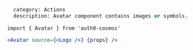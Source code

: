 ```meta
  category: Actions
  description: Avatar component contains images or symbols.
```

`import { Avatar } from 'auth0-cosmos'`

```jsx
<Avatar source={<Logo />} {props} />
```
